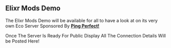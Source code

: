 ## Elixr Mods Demo

The Elixr Mods Demo will be available for all to have a look at on its very own Eco Server Sponsored By <a href="https://pingperfect.com"><strong>Ping Perfect!</strong></a>

Once The Server Is Ready For Public Display All The Connection Details Will be Posted Here!
